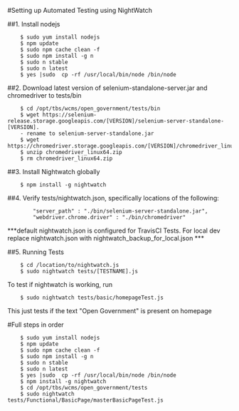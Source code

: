 #Setting up Automated Testing using NightWatch


##1. Install nodejs
```
    $ sudo yum install nodejs
    $ npm update
    $ sudo npm cache clean -f
    $ sudo npm install -g n
    $ sudo n stable
    $ sudo n latest
    $ yes |sudo  cp -rf /usr/local/bin/node /bin/node
```

##2. Download latest version of selenium-standalone-server.jar and chromedriver to tests/bin
```
    $ cd /opt/tbs/wcms/open_government/tests/bin
    $ wget https://selenium-release.storage.googleapis.com/[VERSION]/selenium-server-standalone-[VERSION].
    - rename to selenium-server-standalone.jar
    $ wget https://chromedriver.storage.googleapis.com/[VERSION]/chromedriver_linux64.zip
    $ unzip chromedriver_linux64.zip
    $ rm chromedriver_linux64.zip
```

##3. Install Nightwatch globally
```
    $ npm install -g nightwatch
```

##4. Verify tests/nightwatch.json, specifically locations of the following:
```
        "server_path" : "./bin/selenium-server-standalone.jar",
        "webdriver.chrome.driver" : "./bin/chromedriver"
```

***default nightwatch.json is configured for TravisCI Tests. For local dev replace nightwatch.json with nightwatch_backup_for_local.json ***

##5. Running Tests
```
    $ cd /location/to/nightwatch.js
    $ sudo nightwatch tests/[TESTNAME].js
```
To test if nightwatch is working, run
```
    $ sudo nightwatch tests/basic/homepageTest.js
```
This just tests if the text "Open Government" is present on homepage

#Full steps in order
```
    $ sudo yum install nodejs
    $ npm update
    $ sudo npm cache clean -f
    $ sudo npm install -g n
    $ sudo n stable
    $ sudo n latest
    $ yes |sudo  cp -rf /usr/local/bin/node /bin/node
    $ npm install -g nightwatch
    $ cd /opt/tbs/wcms/open_government/tests
    $ sudo nightwatch tests/Functional/BasicPage/masterBasicPageTest.js
```